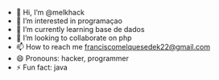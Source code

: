 - 👋 Hi, I’m @melkhack
- 👀 I’m interested in programaçao
- 🌱 I’m currently learning base de dados
- 💞️ I’m looking to collaborate on php
- 📫 How to reach me franciscomelquesedek22@gmail.com
- 😄 Pronouns: hacker, programmer
- ⚡ Fun fact: java

<!---
melkhack/melkhack is a ✨ special ✨ repository because its `README.md` (this file) appears on your GitHub profile.
You can click the Preview link to take a look at your changes.
--->
